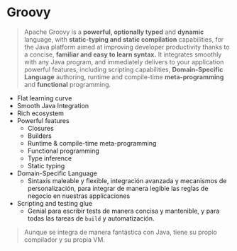 # Groovy

> Apache Groovy is a **powerful, optionally typed** and **dynamic** language, with **static-typing and static compilation** capabilities, for the Java platform aimed at improving developer productivity thanks to a concise, **familiar and easy to learn syntax.** It integrates smoothly with any Java program, and immediately delivers to your application powerful features, including scripting capabilities, **Domain-Specific Language** authoring, runtime and compile-time **meta-programming** and **functional** programming.

* Flat learning curve
* Smooth Java Integration
* Rich ecosystem
* Powerful features
    - Closures
    - Builders
    - Runtime & compile-time meta-programming
    - Functional programming
    - Type inference
    - Static typing
* Domain-Specific Language
    - Sintaxis maleable y flexible, integración avanzada y mecanismos de personalización, para integrar de manera legible las reglas de negocio en nuestras applicaciones
* Scripting and testing glue
    - Genial para escribir tests de manera concisa y mantenible, y para todas las tareas de `build` y automatización. 

> Aunque se integra de manera fantástica con Java, tiene su propio compilador y su propia VM.